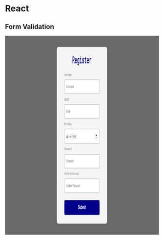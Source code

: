 # React
## Form Validation

 <img src="./src/img/registerForm.png" alt="registerForm" style="height: 650px; width:950px;"/>
